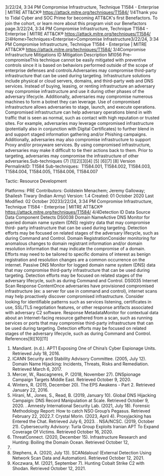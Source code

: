 3/22/24, 3:34 PM Compromise Infrastructure, Technique T1584 - Enterprise | MITRE ATT&CK®
https://attack.mitre.org/techniques/T1584/ 1/4Thank you to Tidal Cyber and SOC Prime for becoming ATT&CK's ﬁrst Benefactors. To join the cohort, or learn more about this program visit our
Benefactors page.3/22/24, 3:34 PM Compromise Infrastructure, Technique T1584 - Enterprise | MITRE ATT&CK®
https://attack.mitre.org/techniques/T1584/ 2/4Home>Techniques>Enterprise>Compromise Infrastructure3/22/24, 3:34 PM Compromise Infrastructure, Technique T1584 - Enterprise | MITRE ATT&CK®
https://attack.mitre.org/techniques/T1584/ 3/4Compromise Infrastructure
Mitigations
ID Mitigation Description
M1056 Pre-
compromiseThis technique cannot be easily mitigated with preventive controls since it is based on behaviors performed
outside of the scope of enterprise defenses and controls.Adversaries may compromise third-party infrastructure that can be used during targeting. Infrastructure solutions include physical or cloud
servers, domains, and third-party web and DNS services. Instead of buying, leasing, or renting infrastructure an adversary may compromise
infrastructure and use it during other phases of the adversary lifecycle. Additionally, adversaries may compromise numerous
machines to form a botnet they can leverage.
Use of compromised infrastructure allows adversaries to stage, launch, and execute operations. Compromised infrastructure can help
adversary operations blend in with traﬃc that is seen as normal, such as contact with high reputation or trusted sites. For example,
adversaries may leverage compromised infrastructure (potentially also in conjunction with Digital Certiﬁcates) to further blend in and
support staged information gathering and/or Phishing campaigns. Additionally, adversaries may also compromise infrastructure to
support Proxy and/or proxyware services.
By using compromised infrastructure, adversaries may make it diﬃcult to tie their actions back to them. Prior to targeting, adversaries may
compromise the infrastructure of other adversaries.Sub-techniques (7)
[1][2][3][4]
[5]
[6][7]
[8]
Version PermalinkID: T1584
Sub-techniques:  T1584.001, T1584.002, T1584.003, T1584.004, T1584.005, T1584.006, T1584.007

Tactic: Resource Development

Platforms: PRE
Contributors: Goldstein Menachem; Jeremy Galloway; Shailesh Tiwary (Indian Army)
Version: 1.4
Created: 01 October 2020
Last Modiﬁed: 02 October 20233/22/24, 3:34 PM Compromise Infrastructure, Technique T1584 - Enterprise | MITRE ATT&CK®
https://attack.mitre.org/techniques/T1584/ 4/4Detection
ID Data Source Data Component Detects
DS0038 Domain NameActive DNS Monitor for queried domain name system (DNS) registry data that may compromise third-
party infrastructure that can be used during targeting. Detection efforts may be focused
on related stages of the adversary lifecycle, such as during Command and Control.
Domain
RegistrationConsider monitoring for anomalous changes to domain registrant information and/or
domain resolution information that may indicate the compromise of a domain. Efforts
may need to be tailored to speciﬁc domains of interest as benign registration and
resolution changes are a common occurrence on the internet.
Passive DNS Monitor for logged domain name system (DNS) data that may compromise third-party
infrastructure that can be used during targeting. Detection efforts may be focused on
related stages of the adversary lifecycle, such as during Command and Control.
DS0035 Internet Scan Response
ContentOnce adversaries have provisioned compromised infrastructure (ex: a server for use in
command and control), internet scans may help proactively discover compromised
infrastructure. Consider looking for identiﬁable patterns such as services listening,
certiﬁcates in use, SSL/TLS negotiation features, or other response artifacts associated
with adversary C2 software.
Response
MetadataMonitor for contextual data about an Internet-facing resource gathered from a scan, such
as running services or ports that may compromise third-party infrastructure that can be
used during targeting. Detection efforts may be focused on related stages of the
adversary lifecycle, such as during Command and Control.
References[9][10][11]
1. Mandiant. (n.d.). APT1 Exposing One of China’s Cyber
Espionage Units. Retrieved July 18, 2016.
2. ICANN Security and Stability Advisory Committee. (2005, July
12). Domain Name Hijacking: Incidents, Threats, Risks and
Remediation. Retrieved March 6, 2017.
3. Mercer, W., Rascagneres, P. (2018, November 27). DNSpionage
Campaign Targets Middle East. Retrieved October 9, 2020.
4. Winters, R. (2015, December 20). The EPS Awakens - Part 2.
Retrieved January 22, 2016.
5. Hirani, M., Jones, S., Read, B. (2019, January 10). Global DNS
Hijacking Campaign: DNS Record Manipulation at Scale.
Retrieved October 9, 2020.
. Amnesty International Security Lab. (2021, July 18). Forensic
Methodology Report: How to catch NSO Group’s Pegasus.
Retrieved February 22, 2022.7. Crystal Morin. (2023, April 4). Proxyjacking has Entered the
Chat. Retrieved July 6, 2023.
. NSA/NCSC. (2019, October 21). Cybersecurity Advisory: Turla
Group Exploits Iranian APT To Expand Coverage Of Victims.
Retrieved October 16, 2020.
9. ThreatConnect. (2020, December 15). Infrastructure Research
and Hunting: Boiling the Domain Ocean. Retrieved October 12,
2021.
10. Stephens, A. (2020, July 13). SCANdalous! (External Detection
Using Network Scan Data and Automation). Retrieved October
12, 2021.
11. Koczwara, M. (2021, September 7). Hunting Cobalt Strike C2
with Shodan. Retrieved October 12, 2021.